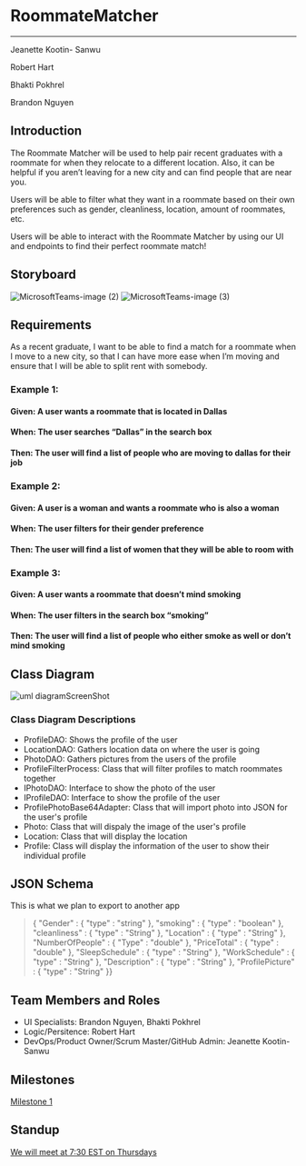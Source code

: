 # RoommateMatcher
---

Jeanette Kootin- Sanwu

Robert Hart

Bhakti Pokhrel

Brandon Nguyen

## Introduction
The Roommate Matcher will be used to help pair recent graduates with a roommate for when they relocate to a different location. Also, it can be helpful if you aren’t leaving for a new city and can find people that are near you. 

Users will be able to filter what they want in a roommate based on their own preferences such as gender, cleanliness, location, amount of roommates, etc. 

Users will be able to interact with the Roommate Matcher by using our UI and endpoints to find their perfect roommate match!

## Storyboard
![MicrosoftTeams-image (2)](https://user-images.githubusercontent.com/47064092/133006034-c6ca1c07-5231-4dac-8aa6-b20d0c3c6989.png)
![MicrosoftTeams-image (3)](https://user-images.githubusercontent.com/47064092/133006038-a6c6030a-2fd1-433d-a590-c44d53646d82.png)

## Requirements

As a recent graduate, I want to be able to find a match for a roommate when I move to a new city, so that I can have more ease when I’m moving and ensure that I will be able to split rent with somebody.

### Example 1:
#### Given: A user wants a roommate that is located in Dallas
#### When: The user searches “Dallas” in the search box
#### Then: The user will find a list of people who are moving to dallas for their job

### Example 2:
#### Given: A user is a woman and wants a roommate who is also a woman
#### When: The user filters for their gender preference
#### Then: The user will find a list of women that they will be able to room with

### Example 3:
#### Given: A user wants a roommate that doesn’t mind smoking
#### When: The user filters in the search box “smoking”
#### Then: The user will find a list of people who either smoke as well or don’t mind smoking

## Class Diagram
![uml diagramScreenShot](https://user-images.githubusercontent.com/47064092/133006193-42b44880-477e-4fd1-b991-68a618fe363c.JPG)

### Class Diagram Descriptions
- ProfileDAO: Shows the profile of the user
- LocationDAO: Gathers location data on where the user is going
- PhotoDAO: Gathers pictures from the users of the profile
- ProfileFilterProcess: Class that will filter profiles to match roommates together
- IPhotoDAO: Interface to show the photo of the user
- IProfileDAO: Interface to show the profile of the user
- ProfilePhotoBase64Adapter: Class that will import photo into JSON for the user's profile
- Photo: Class that will dispaly the image of the user's profile
- Location: Class that will display the location
- Profile: Class will display the information of the user to show their individual profile

## JSON Schema
This is what we plan to export to another app

> { "Gender" : { "type" : "string" }, "smoking" : { "type" : "boolean" }, "cleanliness" : { "type" : "String" }, "Location" : { "type" : "String" }, "NumberOfPeople" : { "Type" : "double" }, "PriceTotal" : { "type" : "double" }, "SleepSchedule" : { "type" : "String" }, "WorkSchedule" : { "type" : "String" }, "Description" : { "type" : "String" }, "ProfilePicture" : { "type" : "String" }}


## Team Members and Roles
- UI Specialists: Brandon Nguyen, Bhakti Pokhrel
- Logic/Persitence: Robert Hart 
- DevOps/Product Owner/Scrum Master/GitHub Admin: Jeanette Kootin- Sanwu

## Milestones
[Milestone 1](https://github.com/kootinja/Roommate-Matcher/milestone/1)

## Standup
[We will meet at 7:30 EST on Thursdays](https://teams.microsoft.com/l/meetup-join/19%3ameeting_NTQ4ODBlNTAtZWFjNi00YWFhLWJlNjAtNmM5OTQwZWM3YzBj%40thread.v2/0?context=%7b%22Tid%22%3a%22f5222e6c-5fc6-48eb-8f03-73db18203b63%22%2c%22Oid%22%3a%225705403b-7546-4aac-b858-9d09d3efb663%22%7d)


